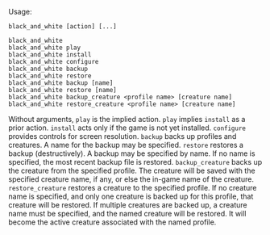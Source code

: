 Usage:

  ```
  black_and_white [action] [...]

  black_and_white
  black_and_white play
  black_and_white install
  black_and_white configure
  black_and_white backup
  black_and_white restore
  black_and_white backup [name]
  black_and_white restore [name]
  black_and_white backup_creature <profile name> [creature name]
  black_and_white restore_creature <profile name> [creature name]
  ```

Without arguments, `play` is the implied action.  `play` implies `install` as a
prior action.  `install` acts only if the game is not yet installed.
`configure` provides controls for screen resolution.  `backup` backs up
profiles and creatures.  A name for the backup may be specified.  `restore`
restores a backup (destructively).  A backup may be specified by name.  If no
name is specified, the most recent backup file is restored.  `backup_creature`
backs up the creature from the specified profile.  The creature will be saved
with the specified creature name, if any, or else the in-game name of the
creature.  `restore_creature` restores a creature to the specified profile.  If
no creature name is specified, and only one creature is backed up for this
profile, that creature will be restored.  If multiple creatures are backed up,
a creature name must be specified, and the named creature will be restored.  It
will become the active creature associated with the named profile.
